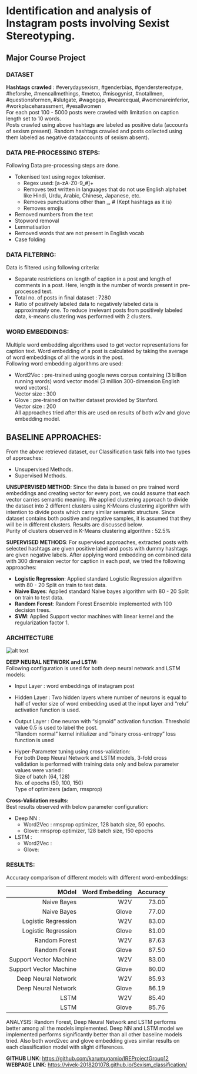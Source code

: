 # Identification and analysis of Instagram posts involving Sexist Stereotyping.
## Major Course Project


### DATASET 

__Hashtags crawled__ : #everydaysexism, #genderbias, #genderstereotype, #heforshe, #mencallmethings, #metoo, #misogynist, #notallmen, #questionsformen, #slutgate, #wagegap, #weareequal, #womenareinferior, #workplaceharassment, #yesallwomen  
For each post 100 - 5000 posts were crawled with limitation on caption length set to 10 words.  
Posts crawled using above hashtags are labeled as positive data (accounts of sexism present). Random hashtags crawled and posts collected using them labeled as negative data(accounts of sexism absent).  

### DATA PRE-PROCESSING STEPS:
Following Data pre-processing steps are done.  
* Tokenised text using regex tokeniser.  
   * Regex used: [a-zA-Z0-9_#]+   
   * Removes text written in languages that do not use English alphabet like Hindi, Urdu, Arabic, Chinese, Japanese, etc.  
   * Removes punctuations other than _, # (Kept hashtags as it is)  
   * Removes emojis  
* Removed numbers from the text  
* Stopword removal  
* Lemmatisation  
* Removed words that are not present in English vocab  
* Case folding  

### DATA FILTERING:
Data is filtered using following criteria:  
* Separate restrictions on length of caption in a post and length of comments in a post. Here, length is the number of words present in pre-processed text.  
* Total no. of posts in final dataset : 7280   
* Ratio of positively labeled data to negatively labeled data is approximately one. To reduce irrelevant posts from positively labeled data, k-means clustering was performed with 2 clusters.   

### WORD EMBEDDINGS:
Multiple word embedding algorithms used to get vector representations for caption text. 
Word embedding of a post is calculated by taking the average of word embeddings of all the words in the post.  
Following word embedding algorithms are used:
* Word2Vec : pre-trained using google news corpus containing (3 billion running words) word vector model (3 million 300-dimension English word vectors).   
Vector size : 300  
* Glove : pre-trained on twitter dataset provided by Stanford.   
Vector size : 200  
All approaches tried after this are used on results of both w2v and glove embedding model.  

## BASELINE APPROACHES:
 From the above retrieved dataset, our Classification task falls into two types of
approaches:  
* Unsupervised Methods.  
* Supervised Methods.  

__UNSUPERVISED METHOD__:
Since the data is based on pre trained word embeddings and creating vector for every post, we could assume that each vector carries semantic meaning. We applied clustering approach to divide the dataset into 2 different clusters using K-Means clustering algorithm with intention to divide posts which carry similar semantic structure. Since dataset contains both positive and negative samples, it is assumed that they will be in different clusters. Results are discussed below.   
Purity of clusters observed in K-Means clustering algorithm : 52.5%



__SUPERVISED METHODS__:
    For supervised approaches, extracted posts with selected hashtags are given positive label and posts with dummy hashtags are given negative labels. After applying word embedding on combined data with 300 dimension vector for caption in each post, we tried the following approaches:  
* __Logistic Regression__: Applied standard Logistic Regression algorithm with 80 - 20 Split on train to test data.  
* __Naive Bayes__: Applied standard Naive bayes algorithm with 80 - 20 Split on train to test data.  
* __Random Forest__: Random Forest Ensemble implemented with 100 decision trees.  
* __SVM__: Applied Support vector machines with linear kernel and the regularization factor 1.  



### ARCHITECTURE

![alt text](https://github.com/vivek-2018201078/Sexism_classification/blob/master/Report.jpg)

__DEEP NEURAL NETWORK and LSTM:__  
Following configuration is used for both deep neural network and LSTM models:  
* Input Layer : word embeddings of instagram post   
* Hidden Layer : Two hidden layers where number of neurons is equal to half of vector size of word embedding used at the input layer and “relu” activation function is used.  
* Output Layer : One neuron with “sigmoid” activation function. Threshold value 0.5 is used to label the post.  
“Random normal” kernel initializer and “binary cross-entropy” loss function is used  

* Hyper-Parameter tuning using cross-validation:  
For both Deep Neural Network and LSTM models, 3-fold cross validation is performed with training data only and below parameter values were varied :  
Size of batch (64, 128)  
No. of epochs (50, 100, 150)  
Type of optimizers (adam, rmsprop)  

__Cross-Validation results:__    
Best results observed with below parameter configuration:  
* Deep NN :  
  * Word2Vec : rmsprop optimizer, 128 batch size, 50 epochs.  
  * Glove: rmsprop optimizer, 128 batch size, 150 epochs  
* LSTM :   
  * Word2Vec :   
  * Glove:   


### RESULTS:
Accuracy comparison of different models with different word-embeddings:   


|                  MOdel 	| Word Embedding 	| Accuracy 	|
|-----------------------:	|---------------:	|---------:	|
|            Naive Bayes 	|            W2V 	|    73.00 	|
|            Naive Bayes 	|          Glove 	|    77.00 	|
|    Logistic Regression 	|            W2V 	|    83.00 	|
| Logistic Regression    	| Glove          	| 81.00    	|
| Random Forest          	| W2V            	| 87.63    	|
| Random Forest          	| Glove          	| 87.50    	|
| Support Vector Machine 	| W2V            	| 83.00    	|
| Support Vector Machine 	| Glove          	| 80.00    	|
| Deep Neural Network    	| W2V            	| 85.93    	|
| Deep Neural Network    	| Glove          	| 86.19    	|
| LSTM                   	| W2V            	|  85.40   	|
| LSTM                   	| Glove          	|  85.76   	|

ANALYSIS:  Random Forest, Deep Neural Network and LSTM performs better among all the models implemented. Deep NN and LSTM model we implemented performs significantly better than all other baseline models tried. Also both word2vec and glove embedding gives similar results on each classification model with slight differences.
  

__GITHUB LINK__: https://github.com/karumugamio/IREProjectGroup12  
__WEBPAGE LINK__: https://vivek-2018201078.github.io/Sexism_classification/

